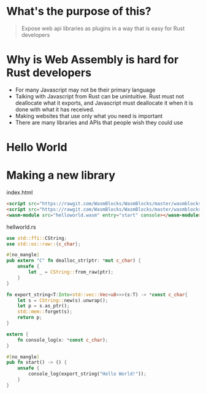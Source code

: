 # What's the purpose of this?
> Expose web api libraries as plugins in a way that is easy for Rust developers

# Why is Web Assembly is hard for Rust developers
* For many Javascript may not be their primary language
* Talking with Javascript from Rust can be unintuitive. Rust must not deallocate what it exports, and Javascript must deallocate it when it is done with what it has received.
* Making websites that use only what you need is important
* There are many libraries and APIs that people wish they could use

# Hello World

# Making a new library

index.html
```html
<script src="https://rawgit.com/WasmBlocks/WasmBlocks/master/wasmblocks.js"></script>
<script src="https://rawgit.com/WasmBlocks/WasmBlocks/master/wasmblocks-console.js"></script>
<wasm-module src="helloworld.wasm" entry="start" console></wasm-module>
```

hellworld.rs
```rust
use std::ffi::CString;
use std::os::raw::{c_char};

#[no_mangle]
pub extern "C" fn dealloc_str(ptr: *mut c_char) {
    unsafe {
        let _ = CString::from_raw(ptr);
    }
}

fn export_string<T:Into<std::vec::Vec<u8>>>(s:T) -> *const c_char{
    let s = CString::new(s).unwrap();
    let p = s.as_ptr();
    std::mem::forget(s);
    return p;
}

extern {
    fn console_log(x: *const c_char);
}

#[no_mangle]
pub fn start() -> () {
    unsafe {
        console_log(export_string("Hello World!"));
    }
}
```
